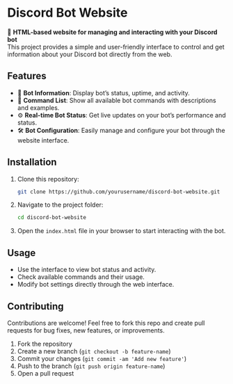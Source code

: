 # Discord Bot Website

🚀 **HTML-based website for managing and interacting with your Discord bot**  
This project provides a simple and user-friendly interface to control and get information about your Discord bot directly from the web.

## Features

- 🤖 **Bot Information**: Display bot’s status, uptime, and activity.
- 💬 **Command List**: Show all available bot commands with descriptions and examples.
- ⚙️ **Real-time Bot Status**: Get live updates on your bot’s performance and status.
- 🛠️ **Bot Configuration**: Easily manage and configure your bot through the website interface.
  
## Installation

1. Clone this repository:
    ```bash
    git clone https://github.com/yourusername/discord-bot-website.git
    ```

2. Navigate to the project folder:
    ```bash
    cd discord-bot-website
    ```

3. Open the `index.html` file in your browser to start interacting with the bot.

## Usage

- Use the interface to view bot status and activity.
- Check available commands and their usage.
- Modify bot settings directly through the web interface.

## Contributing

Contributions are welcome! Feel free to fork this repo and create pull requests for bug fixes, new features, or improvements. 

1. Fork the repository
2. Create a new branch (`git checkout -b feature-name`)
3. Commit your changes (`git commit -am 'Add new feature'`)
4. Push to the branch (`git push origin feature-name`)
5. Open a pull request

